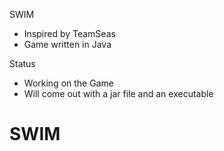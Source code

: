 SWIM

- Inspired by TeamSeas
- Game written in Java

Status

- Working on the Game
- Will come out with a jar file and an executable
# SWIM
